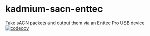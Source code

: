 # kadmium-sacn-enttec
Take sACN packets and output them via an Enttec Pro USB device
[![codecov](https://codecov.io/gh/iKadmium/kadmium-sacn-enttec/branch/master/graph/badge.svg?token=ZSK119NBC5)](https://codecov.io/gh/iKadmium/kadmium-sacn-enttec)

